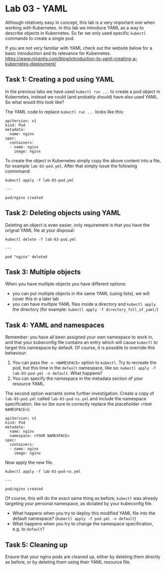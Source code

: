 # Lab 03 - YAML

Although relatively easy in concept, this lab is a very important one when 
working with Kubernetes.  In this lab we introduce YAML as a way to describe 
objects in Kubernetes.  So far we only used specific `kubectl` commands to 
create a single pod.

If you are not very familiar with YAML check out the website below for a basic
introduction and its relevance for Kubernetes:
https://www.mirantis.com/blog/introduction-to-yaml-creating-a-kubernetes-deployment/

## Task 1: Creating a pod using YAML

In the previous labs we have used `kubectl run ...` to create a
pod object in Kubernetes, instead we could (and probably should) have also
used YAML.  So what would this look like?

The YAML code to replace `kubectl run ...` looks like
this:

```
apiVersion: v1
kind: Pod
metadata:
  name: nginx
spec:
  containers:
  - name: nginx
    image: nginx
```

To create the object in Kubernetes simply copy the above content into a file,
for example `lab-03-pod.yml`.  After that simply issue the following
commmand:

```
kubectl apply -f lab-03-pod.yml

---

pod/nginx created
```

## Task 2: Deleting objects using YAML

Deleting an object is even easier, only requirement is that you have the orignal
YAML file at your disposal:

```
kubectl delete -f lab-03-pod.yml

---

pod "nginx" deleted
```

## Task 3: Multiple objects

When you have multiple objects you have different options:
* you can put multiple objects in the same YAML (using lists), we will cover 
this in a later lab
* you can have multiple YAML files inside a directory and `kubectl apply` the
directory (for example: `kubectl apply -f directory_full_of_yaml/`)

## Task 4: YAML and namespaces

Remember: you have all been assigned your own namespace to work in, and that your kubeconfig file contains an entry which will cause `kubectl` to target this namespace by default. Of course, it is possible to override this behaviour:
1. You can pass the `-n <NAMESPACE>` option to `kubectl`. Try to recreate the pod, but this time in the `default` namespace, like so: `kubectl apply -f lab-03-pod.yml -n default`. What happens?
2. You can specify the namespace in the metadata section of your resource YAML.

The second option warrants some further investigation. Create a copy of `lab-03-pod.yml` called `lab-03-pod-ns.yml` and include the namespace specification, like so (be sure to correctly replace the placeholder `<YOUR NAMESPACE>`):

```
apiVersion: v1
kind: Pod
metadata:
  name: nginx
  namespace: <YOUR NAMESPACE>
spec:
  containers:
  - name: nginx
    image: nginx
```

Now apply the new file.

```
kubectl apply -f lab-03-pod-ns.yml

---

pod/nginx created
```

Of course, this will do the exact same thing as before; `kubectl` was already targeting your personal namespace, as dictated by your kubeconfig file.

* What happens when you try to deploy this modified YAML file into the default namespace? (`kubectl apply -f pod.yml -n default`)
* What happens when you try to change the namespace specification, e.g. to `default`?

## Task 5: Cleaning up

Ensure that your nginx pods are cleaned up, either by deleting them directly as before, or by deleting them using their YAML resource file.
